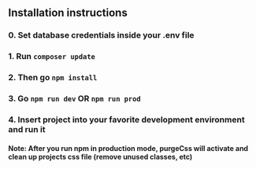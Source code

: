 ## Installation instructions

### 0. Set database credentials inside your .env file
### 1. Run `composer update`
### 2. Then go `npm install`
### 3. Go `npm run dev` OR `npm run prod`
### 4. Insert project into your favorite development environment and run it

#### Note: After you run npm in production mode, purgeCss will activate and clean up projects css file (remove unused classes, etc) 
